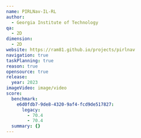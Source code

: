 ```yaml
---
name: PIRLNav-IL-RL
author:
  - Georgia Institute of Technology
qa:
  - 2D
dimension:
  - 2D
website: https://ram81.github.io/projects/pirlnav
navigation: true
taskPlanning: true
reason: true
opensource: true
release:
  year: 2023
imageVideo: image/video
score:
  benchmark:
    e6d0fdb7-9de8-4320-9af4-fcd9de517827:
      legacy:
        - 70.4
        - 70.4
  summary: {}
---
```

